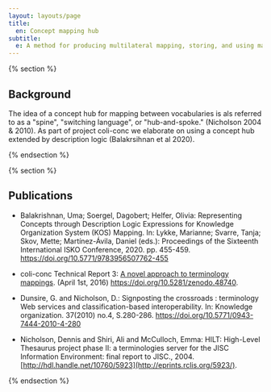 ```yaml
---
layout: layouts/page
title:
  en: Concept mapping hub
subtitle:
  e: A method for producing multilateral mapping, storing, and using mappings among many KOS.
---
```


{% section %}

## Background

The idea of a concept hub for mapping between vocabularies is als referred to as a "spine", "switching language", or "hub-and-spoke." (Nicholson 2004 & 2010). As part of  project coli-conc we elaborate on using a concept hub extended by description logic (Balakrsihnan et al 2020).

{% endsection %}

{% section %}

## Publications

-   Balakrishnan, Uma; Soergel, Dagobert; Helfer, Olivia:
    Representing Concepts through Description Logic Expressions for Knowledge Organization System (KOS) Mapping.
    In: Lykke, Marianne; Svarre, Tanja; Skov, Mette; Martínez-Ávila, Daniel (eds.):
    Proceedings of the Sixteenth International ISKO Conference, 2020. pp. 455-459.
    <https://doi.org/10.5771/9783956507762-455>

-   coli-conc Technical Report 3: [A novel approach to terminology mappings](https://coli-conc.gbv.de/publications/tr3.html). (April 1st, 2016) <https://doi.org/10.5281/zenodo.48740>.

-   Dunsire, G. and Nicholson, D.: Signposting the crossroads : terminology Web services and classification-based interoperability. In: Knowledge organization. 37(2010) no.4, S.280-286. <https://doi.org/10.5771/0943-7444-2010-4-280>

-   Nicholson, Dennis and Shiri, Ali and McCulloch, Emma: HILT: High-Level Thesaurus project phase II: a terminologies server for the JISC Information Environment: final report to JISC., 2004.    [http://hdl.handle.net/10760/5923](http://eprints.rclis.org/5923/).

{% endsection %}
